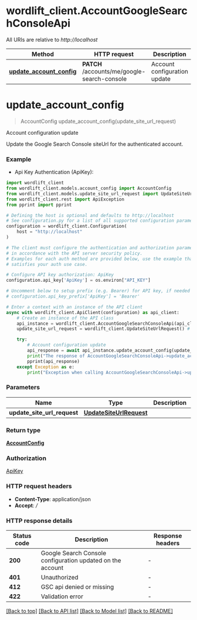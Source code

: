 # wordlift_client.AccountGoogleSearchConsoleApi

All URIs are relative to *http://localhost*

Method | HTTP request | Description
------------- | ------------- | -------------
[**update_account_config**](AccountGoogleSearchConsoleApi.md#update_account_config) | **PATCH** /accounts/me/google-search-console | Account configuration update


# **update_account_config**
> AccountConfig update_account_config(update_site_url_request)

Account configuration update

Update the Google Search Console siteUrl for the authenticated account.

### Example

* Api Key Authentication (ApiKey):

```python
import wordlift_client
from wordlift_client.models.account_config import AccountConfig
from wordlift_client.models.update_site_url_request import UpdateSiteUrlRequest
from wordlift_client.rest import ApiException
from pprint import pprint

# Defining the host is optional and defaults to http://localhost
# See configuration.py for a list of all supported configuration parameters.
configuration = wordlift_client.Configuration(
    host = "http://localhost"
)

# The client must configure the authentication and authorization parameters
# in accordance with the API server security policy.
# Examples for each auth method are provided below, use the example that
# satisfies your auth use case.

# Configure API key authorization: ApiKey
configuration.api_key['ApiKey'] = os.environ["API_KEY"]

# Uncomment below to setup prefix (e.g. Bearer) for API key, if needed
# configuration.api_key_prefix['ApiKey'] = 'Bearer'

# Enter a context with an instance of the API client
async with wordlift_client.ApiClient(configuration) as api_client:
    # Create an instance of the API class
    api_instance = wordlift_client.AccountGoogleSearchConsoleApi(api_client)
    update_site_url_request = wordlift_client.UpdateSiteUrlRequest() # UpdateSiteUrlRequest | 

    try:
        # Account configuration update
        api_response = await api_instance.update_account_config(update_site_url_request)
        print("The response of AccountGoogleSearchConsoleApi->update_account_config:\n")
        pprint(api_response)
    except Exception as e:
        print("Exception when calling AccountGoogleSearchConsoleApi->update_account_config: %s\n" % e)
```



### Parameters


Name | Type | Description  | Notes
------------- | ------------- | ------------- | -------------
 **update_site_url_request** | [**UpdateSiteUrlRequest**](UpdateSiteUrlRequest.md)|  | 

### Return type

[**AccountConfig**](AccountConfig.md)

### Authorization

[ApiKey](../README.md#ApiKey)

### HTTP request headers

 - **Content-Type**: application/json
 - **Accept**: */*

### HTTP response details

| Status code | Description | Response headers |
|-------------|-------------|------------------|
**200** | Google Search Console configuration updated on the account |  -  |
**401** | Unauthorized |  -  |
**412** | GSC api denied or missing |  -  |
**422** | Validation error |  -  |

[[Back to top]](#) [[Back to API list]](../README.md#documentation-for-api-endpoints) [[Back to Model list]](../README.md#documentation-for-models) [[Back to README]](../README.md)

